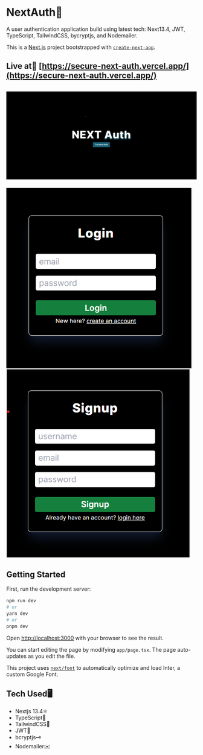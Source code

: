 # NextAuth🔐

A user authentication application build using latest tech: Next13.4, JWT, TypeScript, TailwindCSS, bycryptjs, and Nodemailer.

This is a [Next.js](https://nextjs.org/) project bootstrapped with [`create-next-app`](https://github.com/vercel/next.js/tree/canary/packages/create-next-app).

## Live at🚀 [https://secure-next-auth.vercel.app/](https://secure-next-auth.vercel.app/)

## ![Next-auth](/assets/Screenshot%202023-08-24%20201155.png)

![login](/assets/Screenshot%202023-08-24%20201244.png)
![signup](/assets/Screenshot%202023-08-24%20201326.png)

## Getting Started

First, run the development server:

```bash
npm run dev
# or
yarn dev
# or
pnpm dev
```

Open [http://localhost:3000](http://localhost:3000) with your browser to see the result.

You can start editing the page by modifying `app/page.tsx`. The page auto-updates as you edit the file.

This project uses [`next/font`](https://nextjs.org/docs/basic-features/font-optimization) to automatically optimize and load Inter, a custom Google Font.

## Tech Used🖥️

- Nextjs 13.4⚛️
- TypeScript🛟
- TailwindCSS🌈
- JWT🔐
- bcryptjs🗝️
- Nodemailer✉️
